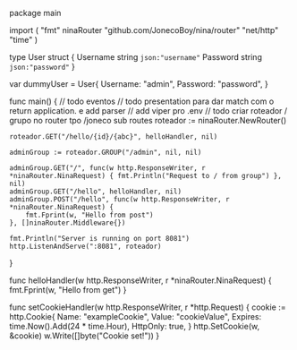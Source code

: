 package main

import (
"fmt"
ninaRouter "github.com/JonecoBoy/nina/router"
"net/http"
"time"
)

type User struct {
Username string `json:"username"`
Password string `json:"password"`
}

var dummyUser = User{
Username: "admin",
Password: "password",
}

func main() {
// todo eventos
// todo presentation para dar match com o return application. e add parser
// add viper pro .env
// todo criar roteador  / grupo no router tpo /joneco sub routes
roteador := ninaRouter.NewRouter()

	roteador.GET("/hello/{id}/{abc}", helloHandler, nil)

	adminGroup := roteador.GROUP("/admin", nil, nil)

	adminGroup.GET("/", func(w http.ResponseWriter, r *ninaRouter.NinaRequest) { fmt.Println("Request to / from group") }, nil)
	adminGroup.GET("/hello", helloHandler, nil)
	adminGroup.POST("/hello", func(w http.ResponseWriter, r *ninaRouter.NinaRequest) {
		fmt.Fprint(w, "Hello from post")
	}, []ninaRouter.Middleware{})

	fmt.Println("Server is running on port 8081")
	http.ListenAndServe(":8081", roteador)

}

func helloHandler(w http.ResponseWriter, r *ninaRouter.NinaRequest) {
fmt.Fprint(w, "Hello from get")
}

func setCookieHandler(w http.ResponseWriter, r *http.Request) {
cookie := http.Cookie{
Name:     "exampleCookie",
Value:    "cookieValue",
Expires:  time.Now().Add(24 * time.Hour),
HttpOnly: true,
}
http.SetCookie(w, &cookie)
w.Write([]byte("Cookie set!"))
}
